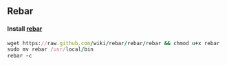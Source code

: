 ## Rebar

#### Install [rebar](https://github.com/rebar/rebar/wiki/Getting-started)

```ruby
wget https://raw.github.com/wiki/rebar/rebar/rebar && chmod u+x rebar
sudo mv rebar /usr/local/bin
rebar -c
```